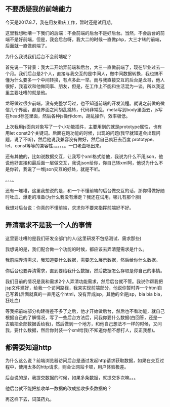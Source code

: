 ## 不要质疑我的前端能力

今天是2017.8.7，我在用友重庆工作，暂时还是试用期。

这里我想吐嘈一下我们的后端：不会前端的后台不是好后台。当然，不会后台的前端不是好前端，但是，我会后台呀，我大二的时候一直做php，大三才转的前端，后面就一直做前端了。

为什么我说我们后台不会前端呢？

首先说一下背景：我大二开始弄前端和后台，大三一直做前端了，现在毕业过去一个月。我们后台是2个人，直接与我交互的是中间人，做中间数据转换，我也搞不懂为什么要多一个中间转换，有点多此一举。而与我直接交互的后台是龙哥，他人很好，我喜欢和他做同事、朋友，但是，在工作上不能和生活混为一谈。所以我这里主要吐嘈的就是他。

龙哥做过很少前端，没有完整学习过，也不知道前端的开发流程。就说之前做的微信几个界面，都是界面之间胡乱跳转，代码非常乱，meta写到body里面去，js写在head标签里面，然后各种js操作dom，胡乱操作，效率极低。

上次我用js面向对象写了一个小功能插件，主要用到的就是prototype属性，也有用let const2个关键词。后面在跑功能的时候，出现的问题(我早就知道会出现问题，说了不听)，然后他说我兼容没有做好，然后自己疯狂去百度 prototype、let、const等等的兼容性，。。。。。一口老血喷出来。

还有其他的，比如说数据交互，让我写个xml格式给他，我说为什么不用json，他说他好直接和最后面一层做交互，我说json给你，你自己转xml阿，他说为什么不是你转，我说了一堆json交互的好处，就是不听。

。。。。

还有一堆堆，这里我想说的是，和一个不懂前端的后台做交互的话，那你得做好随时吐血、爆走的准备(为什么我没有爆走？我还在试用，哪儿有那个胆)

我想对后台说：你真的不懂前端，求求你不要来指挥前端好不好。


## 弄清需求不是我一个人的事情

这里要吐嘈的是我们研发全部门的人(这里研发不包括测试、需求那些)

我想说的是，我们配合做一个功能的时候，都应该去弄清楚需求是什么。

我前端弄清需求，我知道要什么数据，需要怎么展示数据，然后给你什么数据。

你后台也要弄清需求，直到要给我什么数据，然后数据怎么存取是你自己的事情。

我们目前的情况是我和需求2个人弄清功能需求，然后后台就不管。我说你帮我把jsp文件建好，给我一个访问路径，我来实现前端部分，他说你暂时弄一个html自己写着(后面就真的一直用这个html，没有弄成jsp，其他的全是jsp，bia bia bia，狂吐血)

等我把前端部分构建得差不多了之后，他才开始做后台，然后也不看功能，就自己根据自己的了解情况，写了一些后台方法后，问我你要什么数据(白回答，还是一古脑把全部数据丢给我)，然后做到一个地方，和他自己想法不一样的时候，又问我，要什么数据，然后你封装一个xml给我(不知道你想不想打人，反正我想)。

## 都需要知道http

为什么这么说？前端浏览器访问后台是通过发起http请求获取数据，如果在交互过程中，使用太多的http请求，则会让网站卡顿，用户体验极差。

后台说的是，我提交数据的时候，如果多条数据，就提交多次嘛。。。

他后台就不能把接收单一数据的改成接收多条数据的？

再这样下去，词藻药丸。